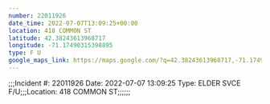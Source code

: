 ```yaml
---
number: 22011926
date_time: 2022-07-07T13:09:25+00:00
location: 418 COMMON ST
latitude: 42.38243613968717
longitude: -71.17490315398895
type: F U
google_maps_link: https://maps.google.com/?q=42.38243613968717,-71.17490315398895
---
```


;;;Incident #: 22011926   Date: 2022-07-07 13:09:25   Type: ELDER SVCE F/U;;;Location: 418 COMMON ST;;;;;;
